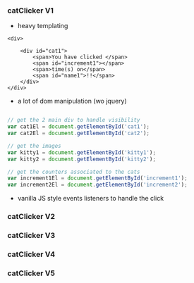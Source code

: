 

### catClicker V1


* heavy templating

``` 
<div>

    <div id="cat1">
        <span>You have clicked </span>
        <span id="increment1"></span>
        <span>time(s) on</span>
        <span id="name1">!!</span>
    </div>
</div>

```

* a lot of dom manipulation (wo jquery)


```javascript

// get the 2 main div to handle visibility
var cat1El = document.getElementById('cat1');
var cat2El = document.getElementById('cat2');

// get the images
var kitty1 = document.getElementById('kitty1');
var kitty2 = document.getElementById('kitty2');

// get the counters associated to the cats
var increment1El = document.getElementById('increment1');
var increment2El = document.getElementById('increment2');
```

* vanilla JS style events listeners to handle the click


### catClicker V2




### catClicker V3




### catClicker V4



### catClicker V5

